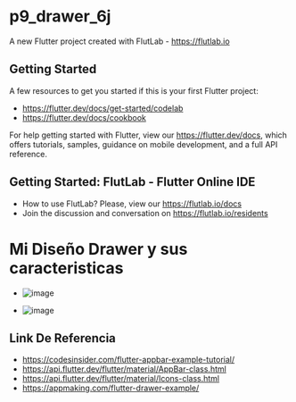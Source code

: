 # p9_drawer_6j

A new Flutter project created with FlutLab - https://flutlab.io

## Getting Started

A few resources to get you started if this is your first Flutter project:

- https://flutter.dev/docs/get-started/codelab
- https://flutter.dev/docs/cookbook

For help getting started with Flutter, view our
https://flutter.dev/docs, which offers tutorials,
samples, guidance on mobile development, and a full API reference.

## Getting Started: FlutLab - Flutter Online IDE

- How to use FlutLab? Please, view our https://flutlab.io/docs
- Join the discussion and conversation on https://flutlab.io/residents
# Mi Diseño Drawer y sus caracteristicas
- ![image](https://github.com/JAcevedoCastro/p9_drawer_6j/assets/144373213/c31a8ca1-2c68-419d-a657-9c530a665cd5)

- ![image](https://github.com/JAcevedoCastro/p9_drawer_6j/assets/144373213/d714d4a1-4477-4c16-8b1c-c60214aaf6ca)

## Link De Referencia
- https://codesinsider.com/flutter-appbar-example-tutorial/
- https://api.flutter.dev/flutter/material/AppBar-class.html
- https://api.flutter.dev/flutter/material/Icons-class.html
- https://appmaking.com/flutter-drawer-example/
